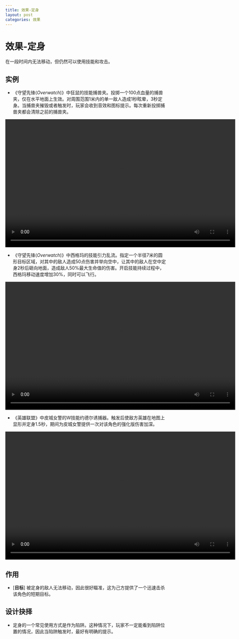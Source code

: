```yaml
---
title: 效果-定身
layout: post
categories: 效果
---
```


# 效果-定身
在一段时间内无法移动，但仍然可以使用技能和攻击。

## 实例

- 《守望先锋(*Overwatch*)》中狂鼠的技能捕兽夹。投掷一个100点血量的捕兽夹，仅在水平地面上生效。对周围范围1米内的单一敌人造成1秒眩晕，3秒定身。当捕兽夹摧毁或者触发时，玩家会收到音效和图标提示。每次重新投掷捕兽夹都会清除之前的捕兽夹。

<video width="720" height="400" controls>
    <source src="{{ site.url }}/videos/狂鼠-捕兽夹.mp4" type="video/mp4">
</video>

- 《守望先锋(*Overwatch*)》中西格玛的技能引力乱流。指定一个半径7米的圆形目标区域，对其中的敌人造成50点伤害并举向空中，让其中的敌人在空中定身2秒后砸向地面，造成敌人50%最大生命值的伤害。开启技能持续过程中，西格玛移动速度增加30%，同时可以飞行。

<video width="720" height="400" controls>
    <source src="{{ site.url }}/videos/西格玛-引力乱流.mp4" type="video/mp4">
</video>

- 《英雄联盟》中皮城女警的W技能约德尔诱捕器。触发后使敌方英雄在地图上显形并定身1.5秒，期间为皮城女警提供一次对该角色的强化版伤害加深。

<video width="720" height="400" controls>
    <source src="{{ site.url }}/videos/定身-皮城女警-凯特琳-W.webm" type="video/webm">
</video>

## 作用
- [**目标**] 被定身的敌人无法移动，因此很好瞄准，这为己方提供了一个迅速击杀该角色的短期目标。

## 设计抉择
- 定身的一个常见使用方式是作为陷阱。这种情况下，玩家不一定能看到陷阱位置的情况，因此当陷阱触发时，最好有明确的提示。